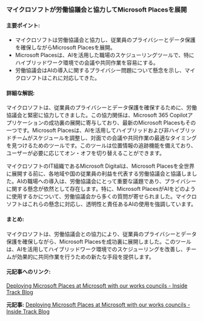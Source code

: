 ### マイクロソフトが労働協議会と協力してMicrosoft Placesを展開

#### 主要ポイント:
- マイクロソフトは労働協議会と協力し、従業員のプライバシーとデータ保護を確保しながらMicrosoft Placesを展開。
- Microsoft Placesは、AIを活用した職場のスケジューリングツールで、特にハイブリッドワーク環境での会議や共同作業を容易にする。
- 労働協議会はAIの導入に関するプライバシー問題について懸念を示し、マイクロソフトはこれに対応してきた。

#### 詳細な解説:
マイクロソフトは、従業員のプライバシーとデータ保護を確保するために、労働協議会と緊密に協力してきました。この協力関係は、Microsoft 365 Copilotアプリケーションの成功裏の展開に寄与しており、最新のMicrosoft Placesもその一つです。Microsoft Placesは、AIを活用してハイブリッドおよび非ハイブリッドチームがスケジュールを調整し、対面での会議や共同作業の最適なタイミングを見つけるためのツールです。このツールは位置情報の追跡機能を備えており、ユーザーが必要に応じてオン・オフを切り替えることができます。

マイクロソフトのIT組織であるMicrosoft Digitalは、Microsoft Placesを全世界に展開する前に、各地域や国の従業員の利益を代表する労働協議会と協議しました。AIの職場への導入は、労働協議会にとって重要な議題であり、プライバシーに関する懸念が依然として存在します。特に、Microsoft PlacesがAIをどのように使用するかについて、労働協議会から多くの質問が寄せられました。マイクロソフトはこれらの懸念に対応し、透明性と責任あるAIの使用を強調しています。

#### まとめ:
マイクロソフトは、労働協議会との協力により、従業員のプライバシーとデータ保護を確保しながら、Microsoft Placesを成功裏に展開しました。このツールは、AIを活用してハイブリッドワーク環境でのスケジューリングを改善し、チームが効果的に共同作業を行うための新たな手段を提供します。

#### 元記事へのリンク:
[Deploying Microsoft Places at Microsoft with our works councils - Inside Track Blog](リンク先URL)

**元記事:** [Deploying Microsoft Places at Microsoft with our works councils - Inside Track Blog](https://www.microsoft.com/insidetrack/blog/deploying-microsoft-places-at-microsoft-with-our-works-councils/)